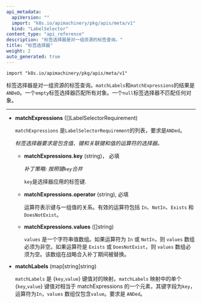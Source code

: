 ```yaml
---
api_metadata:
  apiVersion: ""
  import: "k8s.io/apimachinery/pkg/apis/meta/v1"
  kind: "LabelSelector"
content_type: "api_reference"
description: "标签选择器是对一组资源的标签查询。"
title: "标签选择器"
weight: 2
auto_generated: true
---
```


<!--
api_metadata:
  apiVersion: ""
  import: "k8s.io/apimachinery/pkg/apis/meta/v1"
  kind: "LabelSelector"
content_type: "api_reference"
description: "A label selector is a label query over a set of resources."
title: "LabelSelector"
weight: 2
-->


`import "k8s.io/apimachinery/pkg/apis/meta/v1"`

标签选择器是对一组资源的标签查询。`matchLabels`和`matchExpressions`的结果是`ANDeD`。一个`empty`标签选择器匹配所有对象。一个`null`标签选择器不匹配任何对象。
<!-- A label selector is a label query over a set of resources. The result of matchLabels and matchExpressions are ANDed. An empty label selector matches all objects. A null label selector matches no objects.-->

<hr>

- **matchExpressions** ([]LabelSelectorRequirement)
  
   `matchExpressions` 是`LabelSelectorRequirement`的列表，要求是`ANDed`。
   
   <a name="LabelSelectorRequirement"></a> 
   *标签选择器要求是包含值、键和关联键和值的运算符的选择器。*
 
  <!--
   - **matchExpressions** ([]LabelSelectorRequirement)
   matchExpressions is a list of label selector requirements. The requirements are ANDed. 
  *A label selector requirement is a selector that contains values, a key, and an operator that relates the key and values.*
  -->

  - **matchExpressions.key** (string)， 必填

    *补丁策略: 按照键`key`合并*    
    
    `key`是选择器应用的标签键.
  
   <!-- 
      - **matchExpressions.key** (string), required
      *Patch strategy: merge on key `key`* 
      key is the label key that the selector applies to.
   -->
   
  - **matchExpressions.operator** (string), 必填
 
    运算符表示键与一组值的关系。有效的运算符包括 `In`、`NotIn`、`Exists` 和 `DoesNotExist`。
    
   <!-- 
       - **matchExpressions.operator** (string), required
       operator represents a key's relationship to a set of values. Valid operators are In, NotIn, Exists and DoesNotExist.        
   -->
   
  - **matchExpressions.values** ([]string)
  
    `values` 是一个字符串值数组。如果运算符为 `In` 或 `NotIn`，则 `values` 数组必须为非空。如果运算符是 `Exists` 或 `DoesNotExist`，则 `values` 数组必须为空。该数组在战略合入补丁期间被替换。
  
  <!--
  - **matchExpressions.values** ([]string)

    values is an array of string values. If the operator is In or NotIn, the values array must be non-empty. If the operator is Exists or DoesNotExist, the values array must be empty. This array is replaced during a strategic merge patch.
  -->
  
 - **matchLabels** (map[string]string)
  
    `matchLabels` 是 {`key`,`value`} 键值对的映射。`matchLabels` 映射中的单个 {`key`,`value`} 键值对相当于 matchExpressions 的一个元素，其键字段为`key`，运算符为`In`，`values` 数组仅包含`value`。要求是 `ANDed`。
   
<!--
- **matchLabels** (map[string]string)

  matchLabels is a map of {key,value} pairs. A single {key,value} in the matchLabels map is equivalent to an element of matchExpressions, whose key field is "key", the operator is "In", and the values array contains only "value". The requirements are ANDed.
-->




